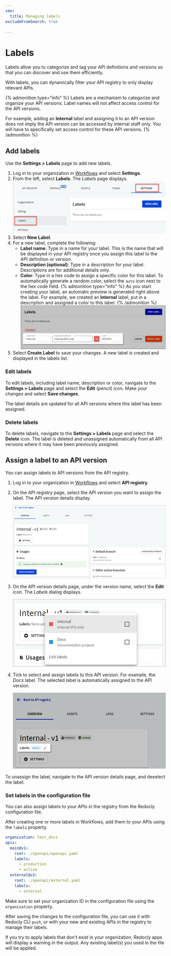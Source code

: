 ```yaml
---
seo:
  title: Managing labels
excludeFromSearch: true

---
```


# Labels

Labels allow you to categorize and tag your API definitions and versions so that you can discover and use them efficiently.

With labels, you can dynamically filter your API registry to only display relevant APIs.

{% admonition type="info" %}
Labels are a mechanism to categorize and organize your API versions. Label names will not affect access control for the API versions.

For example, adding an **Internal** label and assigning it to an API version does not imply the API version can be accessed by internal staff only. You will have to specifically set access control for these API versions.
{% /admonition %}

## Add labels

Use the **Settings > Labels** page to add new labels.

1. Log in to your organization in [Workflows](https://app.redocly.com/) and select **Settings**.
2. From the left, select **Labels**. The _Labels_ page displays.
   ![Labels page](./images/labels.png '#width=600px;')
3. Select **New Label**.
4. For a new label, complete the following:
   - **Label name**: Type in a name for your label. This is the name that will be displayed in your API registry once you assign this label to the API definition or version.
   - **Description (optional)**: Type in a description for your label. Descriptions are for additional details only.
   - **Color**: Type in a hex code to assign a specific color for this label. To automatically generate a random color, select the `auto` icon next to the hex code field.
   {% admonition type="info" %}
   As you start creating your label, an automatic preview is generated right above the label. For example, we created an **Internal** label, put in a description and assigned a color to this label.
   {% /admonition %}
   ![Add new label](./images/add-label.png '#width=600px;')
5. Select **Create Label** to save your changes. A new label is created and displayed in the labels list.

### Edit labels

To edit labels, including label name, description or color, navigate to the **Settings > Labels** page and select the **Edit** (pencil) icon. Make your changes and select **Save changes**.

The label details are updated for all API versions where this label has been assigned.

### Delete labels

To delete labels, navigate to the **Settings > Labels** page and select the **Delete** icon. The label is deleted and unassigned automatically from all API versions where it may have been previously assigned.

## Assign a label to an API version

You can assign labels to API versions from the API registry.

1. Log in to your organization in [Workflows](https://app.redocly.com/) and select **API registry**.
2. On the API registry page, select the API version you want to assign the label. The API version details display.

   ![API version details](./images/api-version-details.png '#width=600px;')
3. On the API version details page, under the version name, select the **Edit** icon. The _Labels_ dialog displays.

   ![Version labels](./images/version-labels.png '#width=400px;')
4. Tick to select and assign labels to this API version. For example, the _Docs_ label. The selected label is automatically assigned to the API version.

   ![Version assigned label](./images/version-assigned-label.png '#width=600px;')

To unassign the label, navigate to the API version details page, and deselect the label.


### Set labels in the configuration file

You can also assign labels to your APIs in the registry from the Redocly configuration file.

After creating one or more labels in Workflows, add them to your APIs using the `labels` property.

```yaml
organization: test_docs
apis:
  main@v1:
    root: ./openapi/openapi.yaml
    labels:
      - production
      - active
  external@v2:
    root: ./openapi/external.yaml
    labels:
      - external
```

Make sure to set your organization ID in the configuration file using the `organization` property.

After saving the changes to the configuration file, you can use it with Redocly CLI `push`, or with your new and existing APIs in the registry to manage their labels.

If you try to apply labels that don't exist in your organization, Redocly apps will display a warning in the output. Any existing label(s) you used in the file will be applied.
